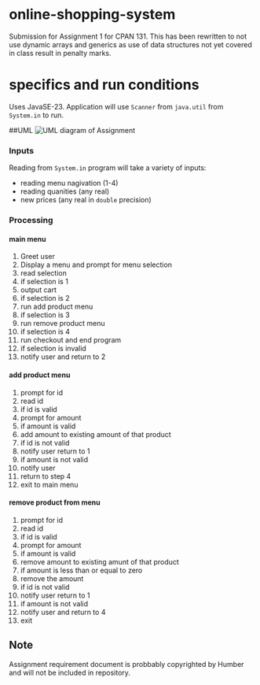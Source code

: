 # online-shopping-system
Submission for Assignment 1 for CPAN 131. 
This has been rewritten to not use dynamic arrays and generics as use of data structures not yet covered in class result in penalty marks. 

# specifics and run conditions
Uses JavaSE-23. Application will use `Scanner` from `java.util` from `System.in` to run.


##UML
![UML diagram of Assignment](https://github.com/CFujitaHumber/online-shopping-system/blob/main/docs/program-diagram.jpg?raw=true)


### Inputs
Reading from `System.in` program will take a variety of inputs:
- reading menu nagivation (1-4)
- reading quanities (any real)
- new prices (any real in `double` precision)

### Processing

#### main menu
1. Greet user
2. Display a menu and prompt for menu selection
3. read selection
4. if selection is 1
5. output cart
6. if selection is 2
7. run add product menu
8. if selection is 3
9. run remove product menu
10. if selection is 4
11. run checkout and end program
12. if selection is invalid
13. notify user and return to 2

#### add product menu

1. prompt for id
2. read id
3. if id is valid
4. prompt for amount
5. if amount is valid
6. add amount to existing amount of that product
7. if id is not valid
8. notify user return to 1
9. if amount is not valid
10. notify user
11. return to step 4
12. exit to main menu

#### remove product from menu

1. prompt for id
2. read id
3. if id is valid
4. prompt for amount
5. if amount is valid
6. remove amount to existing amunt of that product
7. if amount is less than or equal to zero
8. remove the amount
9. if id is not valid
10. notify user return to 1
11. if amount is not valid
12. notify user and return to 4
13. exit


## Note
Assignment requirement document is probbably copyrighted by Humber and will not be included in repository.


